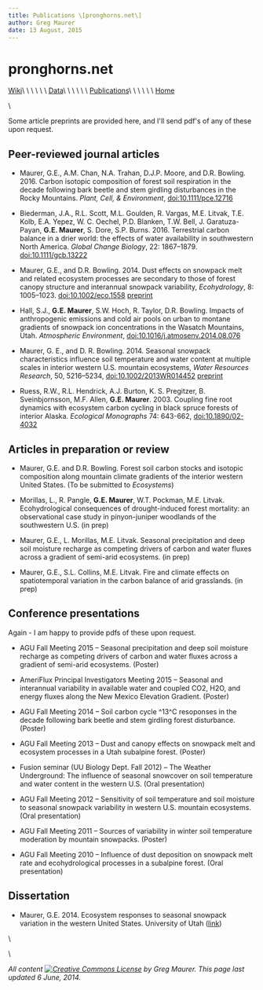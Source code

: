 ```yaml
---
title: Publications \[pronghorns.net\]
author: Greg Maurer
date: 13 August, 2015
---
```


pronghorns.net
==============

<div id="banner"></div>

[Wiki](http://github.com/gremau/gremau.github.io/wiki)\ \ \ \ \ \ 
[Data](http://greg.pronghorns.net/data.html)\ \ \ \ \ \ 
[Publications](http://greg.pronghorns.net/publications.html)\ \ \ \ \ \ 
[Home](http://greg.pronghorns.net/index.html)

\

Some article preprints are provided here, and I'll send pdf's of any of these upon request.

## Peer-reviewed journal articles

- Maurer, G.E., A.M. Chan, N.A. Trahan, D.J.P. Moore, and D.R. Bowling. 2016. Carbon isotopic composition of forest soil respiration in the decade following bark beetle and stem girdling disturbances in the Rocky Mountains. _Plant, Cell, & Environment_, [doi:10.1111/pce.12716](http://doi.org/10.1111/pce.12716)


- Biederman, J.A., R.L. Scott, M.L. Goulden, R. Vargas, M.E. Litvak, T.E. Kolb, E.A. Yepez, W. C. Oechel, P.D. Blanken, T.W. Bell, J. Garatuza-Payan, __G.E. Maurer__, S. Dore, S.P. Burns. 2016. Terrestrial carbon balance in a drier world: the effects of water availability in southwestern North America. _Global Change Biology_, 22: 1867–1879. [doi:10.1111/gcb.13222](http://doi.org/10.1111/gcb.13222)

- Maurer, G.E., and D.R. Bowling. 2014. Dust effects on snowpack melt and related ecosystem processes are secondary to those of forest canopy structure and interannual snowpack variability, _Ecohydrology_, 8: 1005–1023. [doi:10.1002/eco.1558](http://doi.org/10.1002/eco.1558) [preprint](./publicfiles/ecohyd2014_manuscript_1.pdf)

- Hall, S.J., __G.E. Maurer__, S.W. Hoch, R. Taylor, D.R. Bowling. Impacts of anthropogenic emissions and cold air pools on urban to montane gradients of snowpack ion concentrations in the Wasatch Mountains, Utah. _Atmospheric Environment_, [doi:10.1016/j.atmosenv.2014.08.076](http://doi.org/10.1016/j.atmosenv.2014.08.076)

- Maurer, G. E., and D. R. Bowling. 2014. Seasonal snowpack characteristics influence soil temperature and water content at multiple scales in interior western U.S. mountain ecosystems, _Water Resources Research_, 50, 5216–5234, [doi:10.1002/2013WR014452](http://dx.doi.org/10.1002/2013WR014452)  [preprint](./publicfiles/wrr2014_manuscript_3.pdf)

- Ruess, R.W., R.L. Hendrick, A.J. Burton, K. S. Pregitzer, B. Sveinbjornsson, M.F. Allen, __G.E. Maurer__. 2003. Coupling fine root dynamics with ecosystem carbon cycling in black spruce forests of interior Alaska. _Ecological Monographs_ 74: 643-662, [doi:10.1890/02-4032](http://dx.doi.org/10.1890/02-4032)


## Articles in preparation or review

- Maurer, G.E. and D.R. Bowling. Forest soil carbon stocks and isotopic composition along mountain climate gradients of the interior western United States. (To be submitted to _Ecosystems_)

- Morillas, L., R. Pangle, __G.E. Maurer__, W.T. Pockman, M.E. Litvak. Ecohydrological consequences of drought-induced forest mortality: an observational case study in pinyon-juniper woodlands of the southwestern U.S. (in prep)

- Maurer, G.E., L. Morillas, M.E. Litvak. Seasonal precipitation and deep soil moisture recharge as competing drivers of carbon and water fluxes across a gradient of semi-arid ecosystems. (in prep)

- Maurer, G.E., S.L. Collins, M.E. Litvak. Fire and climate effects on spatiotemporal variation in the carbon balance of arid grasslands. (in prep)

## Conference presentations

Again - I am happy to provide pdfs of these upon request.

- AGU Fall Meeting 2015 – Seasonal precipitation and deep soil moisture recharge as competing drivers of carbon and water fluxes across a gradient of semi-arid ecosystems. (Poster)

- AmeriFlux Principal Investigators Meeting 2015 – Seasonal and interannual variability in available water and coupled CO2, H2O, and energy fluxes along the New Mexico Elevation Gradient. (Poster)

- AGU Fall Meeting 2014 – Soil carbon cycle ^13^C resoponses in the decade following bark beetle and stem girdling forest disturbance. (Poster)

- AGU Fall Meeting 2013 – Dust and canopy effects on snowpack melt and ecosystem processes in a Utah subalpine forest. (Poster)

- Fusion seminar (UU Biology Dept. Fall 2012) – The Weather Underground:  The influence of seasonal snowcover on soil temperature and water content  in the western U.S. (Oral presentation)

- AGU Fall Meeting 2012 – Sensitivity of soil temperature and soil moisture to seasonal snowpack variability in western U.S. mountain ecosystems. (Oral presentation)

- AGU Fall Meeting 2011 – Sources of variability in winter soil temperature moderation by mountain snowpacks. (Poster)

- AGU Fall Meeting 2010 – Influence of dust deposition on snowpack melt rate and ecohydrological processes in a subalpine forest. (Oral presentation)


## Dissertation

- Maurer, G.E. 2014. Ecosystem responses to seasonal snowpack variation in the western United States. University of Utah ([link](http://content.lib.utah.edu/cdm/singleitem/collection/etd3/id/2901/rec/32))

\

\

*All content [![Creative Commons
License](http://i.creativecommons.org/l/by-sa/3.0/80x15.png)](http://creativecommons.org/licenses/by-sa/3.0/) by Greg Maurer. This page last updated 6 June, 2014.*
